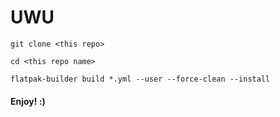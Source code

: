 # UWU
`git clone <this repo>`

`cd <this repo name>`

`flatpak-builder build *.yml --user --force-clean --install`
#### Enjoy! :)
